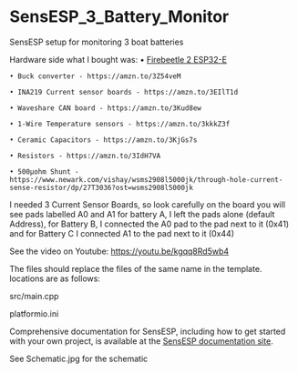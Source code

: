 # SensESP_3_Battery_Monitor
SensESP setup for monitoring 3 boat batteries

Hardware side
what I bought was:
	• [Firebeetle 2 ESP32-E](https://www.dfrobot.com/product-2231.html)
	
	• Buck converter - https://amzn.to/3Z54veM
	
	• INA219 Current sensor boards - https://amzn.to/3EIlT1d
	
	• Waveshare CAN board - https://amzn.to/3Kud8ew
	
	• 1-Wire Temperature sensors - https://amzn.to/3kkkZ3f
	
	• Ceramic Capacitors - https://amzn.to/3KjGs7s
	
	• Resistors - https://amzn.to/3IdH7VA
	
  	• 500µohm Shunt - https://www.newark.com/vishay/wsms2908l5000jk/through-hole-current-sense-resistor/dp/27T3036?ost=wsms2908l5000jk

I needed 3 Current Sensor Boards, so look carefully on the board you will see pads labelled A0 and A1 for battery A, I left the pads alone (default Address), for Battery B, I connected the A0 pad to the pad next to it (0x41) and for Battery C I connected A1 to the pad next to it (0x44)

See the video on Youtube: https://youtu.be/kgqq8Rd5wb4

The files should replace the files of the same name in the template. locations are as follows:

src/main.cpp

platformio.ini

Comprehensive documentation for SensESP, including how to get started with your own project, is available at the [SensESP documentation site](https://signalk.org/SensESP/).

See Schematic.jpg for the schematic

